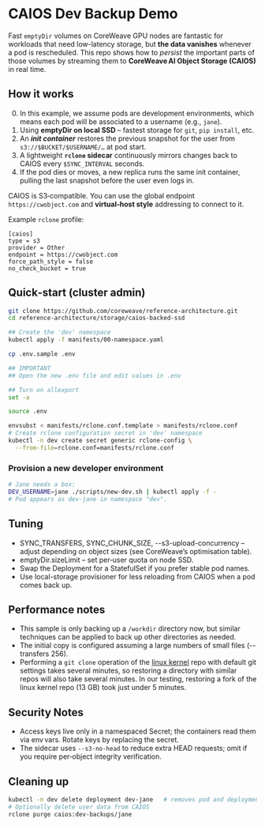 # CAIOS Dev Backup Demo

Fast `emptyDir` volumes on CoreWeave GPU nodes are fantastic for workloads 
that need low-latency storage, but **the data vanishes** whenever a pod is
rescheduled. 
This repo shows how to _persist_ the important parts of those volumes by
streaming them to **CoreWeave AI Object Storage (CAIOS)** in real time.

## How it works
0. In this example, we assume pods are development environments, which means 
each pod will be associated to a username (e.g., `jane`).
1. Using **emptyDir on local SSD** – fastest storage for `git`, `pip install`, etc.  
2. An **_init container_** restores the previous snapshot for the user from
   `s3://$BUCKET/$USERNAME/…` at pod start.  
3. A lightweight **`rclone` sidecar** continuously mirrors changes back to
   CAIOS every `$SYNC_INTERVAL` seconds.  
4. If the pod dies or moves, a new replica runs the same init container,
   pulling the last snapshot before the user even logs in.

CAIOS is S3‑compatible. You can use the global endpoint `https://cwobject.com` and
**virtual‑host style** addressing to connect to it.

Example `rclone` profile:
```
[caios]
type = s3
provider = Other
endpoint = https://cwobject.com
force_path_style = false
no_check_bucket = true
```

## Quick‑start (cluster admin)

```bash
git clone https://github.com/coreweave/reference-architecture.git
cd reference-architecture/storage/caios-backed-ssd

## Create the 'dev' namespace
kubectl apply -f manifests/00-namespace.yaml

cp .env.sample .env

## IMPORTANT
## Open the new .env file and edit values in .env

## Turn on allexport
set -a

source .env

envsubst < manifests/rclone.conf.template > manifests/rclone.conf
# Create rclone configuration secret in 'dev' namespace
kubectl -n dev create secret generic rclone-config \
  --from-file=rclone.conf=manifests/rclone.conf
```

### Provision a new developer environment
```bash
# Jane needs a box:
DEV_USERNAME=jane ./scripts/new-dev.sh | kubectl apply -f -
# Pod appears as dev-jane in namespace "dev".
```

## Tuning
- SYNC_TRANSFERS, SYNC_CHUNK_SIZE, --s3-upload-concurrency – adjust
depending on object sizes (see CoreWeave’s optimisation table).
- emptyDir.sizeLimit – set per‑user quota on node SSD.
- Swap the Deployment for a StatefulSet if you prefer stable pod names.
- Use local-storage provisioner for less reloading from CAIOS when a 
pod comes back up.

## Performance notes
- This sample is only backing up a `/workdir` directory now, but 
similar techniques can be applied to back up other directories as needed.
- The initial copy is configured assuming a large numbers of small files 
(--transfers 256).
- Performing a `git clone` operation of the 
[linux kernel](https://github.com/torvalds/linux) repo with default git 
settings takes several minutes, so restoring a directory with similar repos 
will also take several minutes. In our testing, restoring a fork of the 
linux kernel repo (13 GB) took just under 5 minutes.

## Security Notes
- Access keys live only in a namespaced Secret; the containers read them
via env vars. Rotate keys by replacing the secret.
- The sidecar uses `--s3-no-head` to reduce extra HEAD requests; omit if you
require per‑object integrity verification.

## Cleaning up
```bash
kubectl -n dev delete deployment dev-jane   # removes pod and deployment
# Optionally delete user data from CAIOS
rclone purge caios:dev-backups/jane
```
